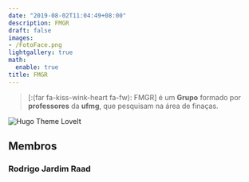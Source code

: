 ```yaml
---
date: "2019-08-02T11:04:49+08:00"
description: FMGR
draft: false
images:
- /FotoFace.png
lightgallery: true
math:
  enable: true
title: FMGR
---
```



> [:(far fa-kiss-wink-heart fa-fw): FMGR] é um **Grupo** formado por **professores** da  **ufmg**, que pesquisam na área de finaças.


![Hugo Theme LoveIt](/images/FotoFace.png)

## Membros

### Rodrigo Jardim Raad


